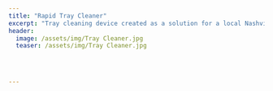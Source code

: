 ```yaml
---
title: "Rapid Tray Cleaner"
excerpt: "Tray cleaning device created as a solution for a local Nashville company"
header:
  image: /assets/img/Tray Cleaner.jpg
  teaser: /assets/img/Tray Cleaner.jpg



  
---
```


